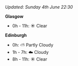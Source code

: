 *Updated: Sunday 4th June 22:30*

**Glasgow**

* 0h - 11h: :sunny: Clear

**Edinburgh**

* 0h: :partly_sunny: Partly Cloudy
* 1h - 7h: :cloud: Cloudy
* 8h - 11h: :sunny: Clear
